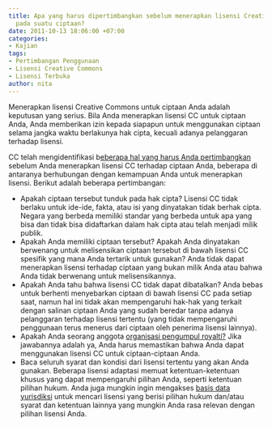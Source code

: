 ```yaml
---
title: Apa yang harus dipertimbangkan sebelum menerapkan lisensi Creative Commons
  pada suatu ciptaan?
date: 2011-10-13 18:06:00 +07:00
categories:
- Kajian
tags:
- Pertimbangan Penggunaan
- Lisensi Creative Commons
- Lisensi Terbuka
author: nita
---
```


Menerapkan lisensi Creative Commons untuk ciptaan Anda adalah keputusan yang serius. Bila Anda menerapkan lisensi CC untuk ciptaan Anda, Anda memberikan izin kepada siapapun untuk menggunakan ciptaan selama jangka waktu berlakunya hak cipta, kecuali adanya pelanggaran terhadap lisensi.

CC telah mengidentifikasi b[eberapa hal yang harus Anda pertimbangkan](http://wiki.creativecommons.org/Before_Licensing) sebelum Anda menerapkan lisensi CC terhadap ciptaan Anda, beberapa di antaranya berhubungan dengan kemampuan Anda untuk menerapkan lisensi. Berikut adalah beberapa pertimbangan:

* Apakah ciptaan tersebut tunduk pada hak cipta? Lisensi CC tidak berlaku untuk ide-ide, fakta, atau isi yang dinyatakan tidak berhak cipta. Negara yang berbeda memiliki standar yang berbeda untuk apa yang bisa dan tidak bisa didaftarkan dalam hak cipta atau telah menjadi milik publik.
* Apakah Anda memiliki ciptaan tersebut? Apakah Anda dinyatakan berwenang untuk melisensikan ciptaan tersebut di bawah lisensi CC spesifik yang mana Anda tertarik untuk gunakan? Anda tidak dapat menerapkan lisensi terhadap ciptaan yang bukan milik Anda atau bahwa Anda tidak berwenang untuk melisensikannya.
* Apakah Anda tahu bahwa lisensi CC tidak dapat dibatalkan? Anda bebas untuk berhenti menyebarkan ciptaan di bawah lisensi CC pada setiap saat, namun hal ini tidak akan mempengaruhi hak-hak yang terkait dengan salinan ciptaan Anda yang sudah beredar tanpa adanya pelanggaran terhadap lisensi tertentu (yang tidak mempengaruhi penggunaan terus menerus dari ciptaan oleh penerima lisensi lainnya).
* Apakah Anda seorang anggota [organisasi pengumpul royalti?](http://wiki.creativecommons.org/Before_Licensing) Jika jawabannya adalah ya, Anda harus memastikan bahwa Anda dapat menggunakan lisensi CC untuk ciptaan-ciptaan Anda.
* Baca seluruh syarat dan kondisi dari lisensi tertentu yang akan Anda gunakan. Beberapa lisensi adaptasi memuat ketentuan-ketentuan khusus yang dapat mempengaruhi pilihan Anda, seperti ketentuan pilihan hukum. Anda juga mungkin ingin mengakses [basis data yurisdiksi](http://wiki.creativecommons.org/Jurisdiction_Database) untuk mencari lisensi yang berisi pilihan hukum dan/atau syarat dan ketentuan lainnya yang mungkin Anda rasa relevan dengan pilihan lisensi Anda.